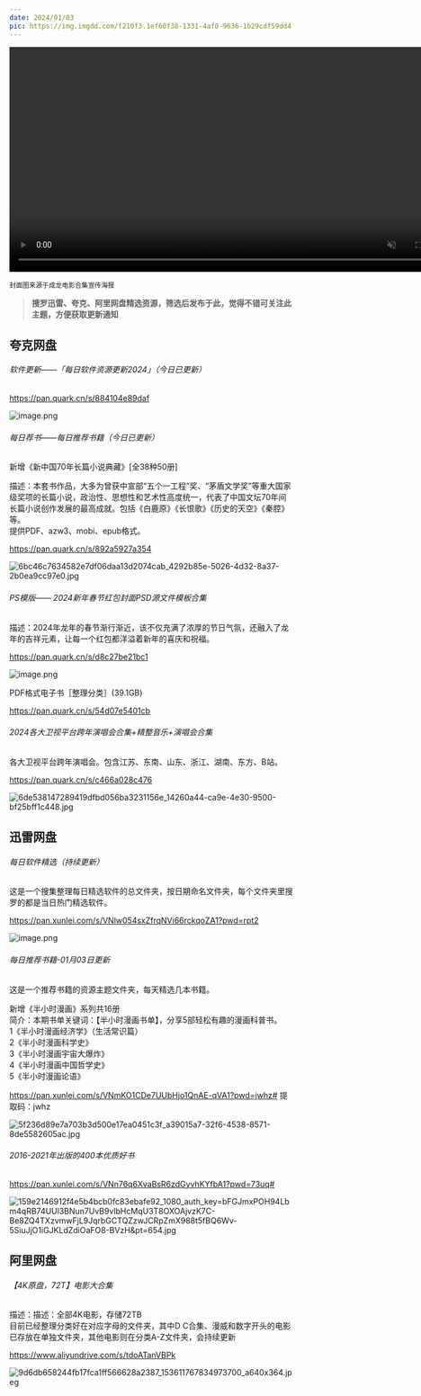 ```yaml
---
date: 2024/01/03
pic: https://img.imgdd.com/f210f3.1ef60f38-1331-4af0-9636-1b29cdf59dd4.jpeg
---
```


<video width="800px" preload muted autoplay loop><source src="https://cdn.fliggy.com/upic/BDf4l0.mp4" type="video/mp4" poster="https://i.postimg.cc/j26cp27Y/image.png"></video>

<small>封面图来源于成龙电影合集宣传海报</small>

> **搜罗迅雷、夸克、阿里网盘精选资源，筛选后发布于此，觉得不错可关注此主题，方便获取更新通知**

## 夸克网盘

###### 软件更新——「每日软件资源更新2024」（今日已更新）

https://pan.quark.cn/s/884104e89daf

![image.png](https://img.imgdd.com/f210f3.fcdb48a8-4aee-4f46-b7fe-7de7d76f6302.png)

###### 每日荐书——每日推荐书籍（今日已更新）

新增《新中国70年长篇小说典藏》[全38种50册]  

描述：本套书作品，大多为曾获中宣部“五个一工程”奖、“茅盾文学奖”等重大国家级奖项的长篇小说，政治性、思想性和艺术性高度统一，代表了中国文坛70年间长篇小说创作发展的最高成就。包括《白鹿原》《长恨歌》《历史的天空》《秦腔》等。  
提供PDF、azw3、mobi、epub格式。

https://pan.quark.cn/s/892a5927a354

![6bc46c7634582e7df06daa13d2074cab_4292b85e-5026-4d32-8a37-2b0ea9cc97e0.jpg](https://img.imgdd.com/f210f3.2fc1740e-1123-4732-bb55-831a123eaa2e.jpg)

###### PS模版—— 2024新年春节红包封面PSD源文件模板合集

描述：2024年龙年的春节渐行渐近，该不仅充满了浓厚的节日气氛，还融入了龙年的吉祥元素，让每一个红包都洋溢着新年的喜庆和祝福。

https://pan.quark.cn/s/d8c27be21bc1

![image.png](https://img.imgdd.com/f210f3.55c9e3c5-f2de-4d2a-adcf-7748f4b48033.png)

PDF格式电子书［整理分类］(39.1GB)

 https://pan.quark.cn/s/54d07e5401cb

###### 2024各大卫视平台跨年演唱会合集+精整音乐+演唱会合集

各大卫视平台跨年演唱会。包含江苏、东南、山东、浙江、湖南、东方、B站。

https://pan.quark.cn/s/c466a028c476

![6de538147289419dfbd056ba3231156e_14260a44-ca9e-4e30-9500-bf25bff1c448.jpg](https://img.imgdd.com/f210f3.42b9f544-21b4-419c-a4cc-ba188dc9ba05.jpg)

## 迅雷网盘

###### 每日软件精选（持续更新）

这是一个搜集整理每日精选软件的总文件夹，按日期命名文件夹，每个文件夹里搜罗的都是当日热门精选软件。

https://pan.xunlei.com/s/VNlw054sxZfrqNVi66rckqoZA1?pwd=rpt2

![image.png](https://img.imgdd.com/f210f3.fcdb48a8-4aee-4f46-b7fe-7de7d76f6302.png)

###### 每日推荐书籍-01月03日更新

这是一个推荐书籍的资源主题文件夹，每天精选几本书籍。

新增《半小时漫画》系列共16册  
简介：本期书单关键词：【半小时漫画书单】，分享5部轻松有趣的漫画科普书。  
1《半小时漫画经济学》（生活常识篇）  
2《半小时漫画科学史》  
3《半小时漫画宇宙大爆炸》  
4《半小时漫画中国哲学史》  
5《半小时漫画论语》

https://pan.xunlei.com/s/VNmKO1CDe7UUbHjo1QnAE-qVA1?pwd=jwhz# 提取码：jwhz

![5f236d89e7a703b3d500e17ea0451c3f_a39015a7-32f6-4538-8571-8de5582605ac.jpg](https://img.imgdd.com/f210f3.eeda07c2-93e1-4adc-bba6-724ae8ebe8dd.jpg)

###### 2016-2021年出版的400本优质好书

https://pan.xunlei.com/s/VNn76q6XvaBsR6zdGyvhKYfbA1?pwd=73uq#

![159e2146912f4e5b4bcb0fc83ebafe92_1080_auth_key=bFGJmxPOH94Lbm4qRB74UUl3BNun7UvB9vlbHcMqU3T8OXOAjvzK7C-Be8ZQ4TXzvmwFjL9JqrbGCTQZzwJCRpZmX988t5fBQ6Wv-5SiuJjO1iGJKLdZdiOaFO8-BVzH&pt=654.jpg](https://img.imgdd.com/f210f3.94889943-0551-4164-8656-7c3abe869ce7.jpg)

## 阿里网盘

###### 【4K原盘，72T】电影大合集

描述：描述：全部4K电影，存储72TB  
目前已经整理分类好在对应字母的文件夹，其中D C合集、漫威和数字开头的电影已存放在单独文件夹，其他电影则在分类A-Z文件夹，会持续更新  

https://www.aliyundrive.com/s/tdoATanVBPk 

![9d6db658244fb17fca1ff566628a2387_153611767834973700_a640x364.jpeg](https://img.imgdd.com/f210f3.1ef60f38-1331-4af0-9636-1b29cdf59dd4.jpeg)
